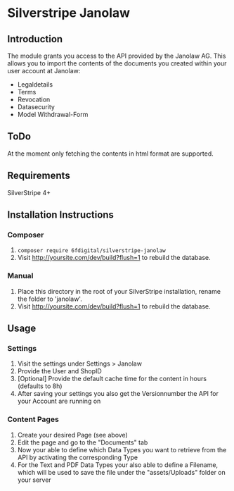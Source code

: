 # Silverstripe Janolaw

## Introduction
The module grants you access to the API provided by the Janolaw AG. This allows
you to import the contents of the documents you created within your user account
at Janolaw:

* Legaldetails
* Terms
* Revocation
* Datasecurity
* Model Withdrawal-Form

## ToDo
At the moment only fetching the contents in html format are supported.

## Requirements
SilverStripe 4+

## Installation Instructions

### Composer
1. ```composer require 6fdigital/silverstripe-janolaw```
2. Visit http://yoursite.com/dev/build?flush=1 to rebuild the database.

### Manual
1. Place this directory in the root of your SilverStripe installation, rename the folder to 'janolaw'.
2. Visit http://yoursite.com/dev/build?flush=1 to rebuild the database.

## Usage
### Settings
1. Visit the settings under Settings > Janolaw
2. Provide the User and ShopID
3. [Optional] Provide the default cache time for the content in hours (defaults to 8h)
4. After saving your settings you also get the Versionnumber the API for your Account are running on

### Content Pages
1. Create your desired Page (see above)
2. Edit the page and go to the "Documents" tab
3. Now your able to define which Data Types you want to retrieve from the API by activating the corresponding Type
4. For the Text and PDF Data Types your also able to define a Filename, which will be used to save the file under the "assets/Uploads" folder on your server
